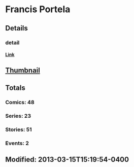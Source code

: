 # Francis  Portela 
## Details
### detail
#### [Link](http://marvel.com/comics/creators/913/francis_portela?utm_campaign=apiRef&utm_source=225578a89fc76f3d20fbffda5d17a88d)
## [Thumbnail](http://i.annihil.us/u/prod/marvel/i/mg/e/e0/4bb3cfe7b4b05.jpg)
## Totals
### Comics: 48
### Series: 23
### Stories: 51
### Events: 2
## Modified: 2013-03-15T15:19:54-0400